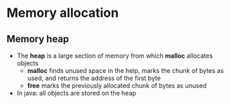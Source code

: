 # Memory allocation
## Memory heap
* The **heap** is a large section of memory from which **malloc** allocates objects
	* **malloc** finds unused space in the help, marks the chunk of bytes as used, and returns the address of the first byte
	* **free** marks the previously allocated chunk of bytes as unused
* In java: all objects are stored on the heap


